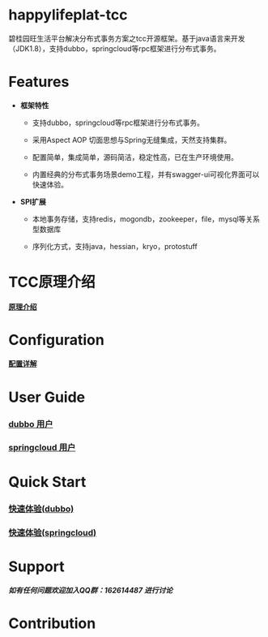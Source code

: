 happylifeplat-tcc
================

碧桂园旺生活平台解决分布式事务方案之tcc开源框架。基于java语言来开发（JDK1.8），支持dubbo，springcloud等rpc框架进行分布式事务。

 # Features

 * **框架特性**

     * 支持dubbo，springcloud等rpc框架进行分布式事务。

     * 采用Aspect AOP 切面思想与Spring无缝集成，天然支持集群。

     * 配置简单，集成简单，源码简洁，稳定性高，已在生产环境使用。

     * 内置经典的分布式事务场景demo工程，并有swagger-ui可视化界面可以快速体验。


 * **SPI扩展**
     * 本地事务存储，支持redis，mogondb，zookeeper，file，mysql等关系型数据库

     * 序列化方式，支持java，hessian，kryo，protostuff


# TCC原理介绍
  ####  [原理介绍](https://github.com/yu199195/happylifeplat-tcc/wiki/TCC%E5%8E%9F%E7%90%86%E4%BB%8B%E7%B4%B9)

#   Configuration

  ####  [配置详解](https://github.com/yu199195/happylifeplat-tcc/wiki/%E9%85%8D%E7%BD%AE%E8%AF%A6%E8%A7%A3)



# User Guide

###  [dubbo 用户](https://github.com/yu199195/happylifeplat-tcc/wiki/dubbo%E7%94%A8%E6%88%B7%E6%8C%87%E5%8D%97)


###  [springcloud 用户](https://github.com/yu199195/happylifeplat-tcc/wiki/springcloud%E7%94%A8%E6%88%B7%E6%8C%87%E5%8D%97)





# Quick Start

   ### [快速体验(dubbo)](https://github.com/yu199195/happylifeplat-tcc/wiki/%E5%BF%AB%E9%80%9F%E4%BD%93%E9%AA%8C%EF%BC%88dubbo%EF%BC%89)

   ### [快速体验(springcloud)](https://github.com/yu199195/happylifeplat-tcc/wiki/%E5%BF%AB%E9%80%9F%E4%BD%93%E9%AA%8C%EF%BC%88springcloud%EF%BC%89)


 # Support
   ##### 如有任何问题欢迎加入QQ群：162614487 进行讨论


 # Contribution

